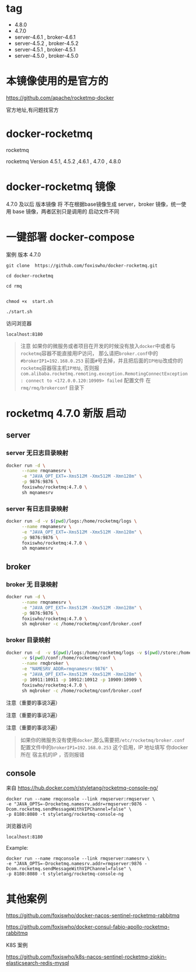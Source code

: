 # tag
- 4.8.0
- 4.7.0
- server-4.6.1 , broker-4.6.1
- server-4.5.2 , broker-4.5.2
- server-4.5.1 , broker-4.5.1
- server-4.5.0 , broker-4.5.0

# 本镜像使用的是官方的

https://github.com/apache/rocketmq-docker

官方地址,有问题找官方

# docker-rocketmq
rocketmq

rocketmq Version  4.5.1, 4.5.2 ,4.6.1 , 4.7.0 , 4.8.0

# docker-rocketmq 镜像

4.7.0 及以后 版本镜像 将 不在根据base镜像生成 server，broker  镜像，统一使用  base  镜像，两者区别只是调用的 启动文件不同


# 一键部署 docker-compose
案例 版本 4.7.0

```SHELL
git clone  https://github.com/foxiswho/docker-rocketmq.git

cd docker-rocketmq

cd rmq


chmod +x  start.sh

./start.sh

```

访问浏览器
```SHELL
localhost:8180
```

>注意 如果你的微服务或者项目在开发的时候没有放入`docker`中或者与`rocketmq`容器不能直接用IP访问，
那么请把`broker.conf`中的 `#brokerIP1=192.168.0.253` 前面`#`号去掉，并且把后面的`IP地址`改成你的`rocketmq`容器宿主机`IP地址`,
否则报 `com.alibaba.rocketmq.remoting.exception.RemotingConnectException: connect to <172.0.0.120:10909> failed`
>配置文件 在 `rmq/rmq/brokerconf` 目录下

# rocketmq 4.7.0 新版 启动
## server
### server 无日志目录映射
```bash
docker run -d \
      --name rmqnamesrv \
      -e "JAVA_OPT_EXT=-Xms512M -Xmx512M -Xmn128m" \
      -p 9876:9876 \
      foxiswho/rocketmq:4.7.0 \
      sh mqnamesrv
```
### server 有日志目录映射
```bash
docker run -d -v $(pwd)/logs:/home/rocketmq/logs \
      --name rmqnamesrv \
      -e "JAVA_OPT_EXT=-Xms512M -Xmx512M -Xmn128m" \
      -p 9876:9876 \
      foxiswho/rocketmq:4.7.0 \
      sh mqnamesrv
```
## broker
### broker 无 目录映射
```bash
docker run -d \
      --name rmqnamesrv \
      -e "JAVA_OPT_EXT=-Xms512M -Xmx512M -Xmn128m" \
      -p 9876:9876 \
      foxiswho/rocketmq:4.7.0 \
      sh mqbroker -c /home/rocketmq/conf/broker.conf
```
### broker 目录映射
```bash
docker run -d  -v $(pwd)/logs:/home/rocketmq/logs -v $(pwd)/store:/home/rocketmq/store \
      -v $(pwd)/conf:/home/rocketmq/conf \
      --name rmqbroker \
      -e "NAMESRV_ADDR=rmqnamesrv:9876" \
      -e "JAVA_OPT_EXT=-Xms512M -Xmx512M -Xmn128m" \
      -p 10911:10911 -p 10912:10912 -p 10909:10909 \
      foxiswho/rocketmq:4.7.0 \
      sh mqbroker -c /home/rocketmq/conf/broker.conf
```


注意（重要的事说3遍）

注意（重要的事说3遍）

注意（重要的事说3遍）

>如果你的微服务没有使用`docker`,那么需要把`/etc/rocketmq/broker.conf` 配置文件中的`brokerIP1=192.168.0.253` 这个启用，IP 地址填写 你docker 所在 宿主机的IP ，否则报错


## console
来自
https://hub.docker.com/r/styletang/rocketmq-console-ng/

```SEHLL
docker run --name rmqconsole --link rmqserver:rmqserver \
-e "JAVA_OPTS=-Drocketmq.namesrv.addr=rmqserver:9876 -Dcom.rocketmq.sendMessageWithVIPChannel=false" \
-p 8180:8080 -t styletang/rocketmq-console-ng
```

浏览器访问
```SEHLL
localhost:8180
```

Example:
```SEHLL
docker run --name rmqconsole --link rmqserver:namesrv \
-e "JAVA_OPTS=-Drocketmq.namesrv.addr=rmqserver:9876 -Dcom.rocketmq.sendMessageWithVIPChannel=false" \
-p 8180:8080 -t styletang/rocketmq-console-ng
```


# 其他案例

https://github.com/foxiswho/docker-nacos-sentinel-rocketmq-rabbitmq

https://github.com/foxiswho/docker-consul-fabio-apollo-rocketmq-rabbitmq

K8S 案例

https://github.com/foxiswho/k8s-nacos-sentinel-rocketmq-zipkin-elasticsearch-redis-mysql
